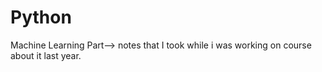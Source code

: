 # Python

Machine Learning Part--> notes that I took while i was working on course about it last year.
